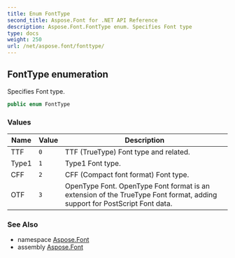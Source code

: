 ```yaml
---
title: Enum FontType
second_title: Aspose.Font for .NET API Reference
description: Aspose.Font.FontType enum. Specifies Font type
type: docs
weight: 250
url: /net/aspose.font/fonttype/
---
```

## FontType enumeration

Specifies Font type.

```csharp
public enum FontType
```

### Values

| Name | Value | Description |
| --- | --- | --- |
| TTF | `0` | TTF (TrueType) Font type and related. |
| Type1 | `1` | Type1 Font type. |
| CFF | `2` | CFF (Compact font format) Font type. |
| OTF | `3` | OpenType Font. OpenType Font format is an extension of the TrueType Font format, adding support for PostScript Font data. |

### See Also

* namespace [Aspose.Font](../../aspose.font/)
* assembly [Aspose.Font](../../)


